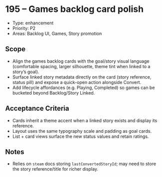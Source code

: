 # 195 – Games backlog card polish

- Type: enhancement
- Priority: P2
- Areas: Backlog UI, Games, Story promotion

## Scope
- Align the games backlog cards with the goal/story visual language (comfortable spacing, larger silhouette, theme tint when linked to a story’s goal).
- Surface linked story metadata directly on the card (story reference, status pill) and expose a quick-open action alongside Convert.
- Add lifecycle affordances (e.g. Playing, Completed) so games can be bucketed beyond Backlog/Story Linked.

## Acceptance Criteria
- Cards inherit a theme accent when a linked story exists and display its reference.
- Layout uses the same typography scale and padding as goal cards.
- List + card views surface the new status values and retain ratings.

## Notes
- Relies on `steam` docs storing `lastConvertedStoryId`; may need to store the story reference/title for richer display.
